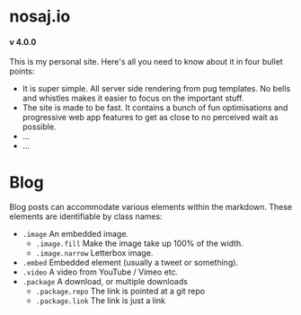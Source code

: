 # nosaj.io
#### v 4.0.0

This is my personal site. Here's all you need to know about it in four bullet points:

- It is super simple. All server side rendering from pug templates. No bells and whistles makes it easier to focus on the important stuff.
- The site is made to be fast. It contains a bunch of fun optimisations and progressive web app features to get as close to no perceived wait as possible.
- ...
- ...

# Blog
Blog posts can accommodate various elements within the markdown. These elements are identifiable by class names:
- `.image` An embedded image.
  - `.image.fill` Make the image take up 100% of the width.
  - `.image.narrow` Letterbox image.
- `.embed` Embedded element (usually a tweet or something).
- `.video` A video from YouTube / Vimeo etc.
- `.package` A download, or multiple downloads
  - `.package.repo` The link is pointed at a git repo
  - `.package.link` The link is just a link
